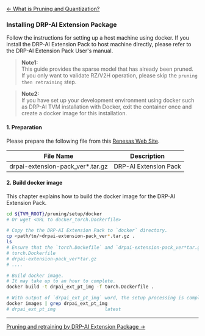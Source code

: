 [<- What is Pruning and Quantization?](./../README.md)
### Installing DRP-AI Extension Package
Follow the instructions for setting up a host machine using docker. 
If you install the DRP-AI Extension Pack to host machine directly, please refer to the DRP-AI Extension Pack User's manual.

> **Note1:**  
> This guide provides the sparse model that has already been pruned.  
> If you only want to validate RZ/V2H operation, please skip the `pruning then retraining` step.

> **Note2:**  
> If you have set up your development environment using docker such as DRP-AI TVM installation with Docker, exit the container once and create a docker image for this installation.

#### 1. Preparation
Please prepare the following file from this [Renesas Web Site](https://www.renesas.com/us/en/software-tool/drp-ai-extension-pack-pruning-tool).

|File Name|Description|
|:---:|:---:|
|drpai-extension-pack_ver*.tar.gz|DRP-AI Extension Pack|


#### 2. Build docker image
This chapter explains how to build the docker image for the DRP-AI Extension Pack.

```bash
cd ${TVM_ROOT}/pruning/setup/docker
# Or wget <URL to docker_torch.Dockerfile>

# Copy the the DRP-AI Extension Pack to `docker` directory.
cp <path/to/>drpai-extension-pack_ver*.tar.gz .
ls
# Ensure that the `torch.Dockefile` and `drpai-extension-pack_ver*tar.gz` are included in the current directory.
# torch.Dockerfile
# drpai-extension-pack_ver*tar.gz
# ....

# Build docker image.
# It may take up to an hour to complete.
docker build -t drpai_ext_pt_img -f torch.Dockerfile .

# With output of `drpai_ext_pt_img` word, the setup processing is completed.
docker images | grep drpai_ext_pt_img
# drpai_ext_pt_img                  latest                              XXXXXXXXXXXXX        X seconds ago       12.4GB
```

---
[Pruning and retraining by DRP-AI Extension Package ->](./../how-to/torchvision_resnet50/README.md)